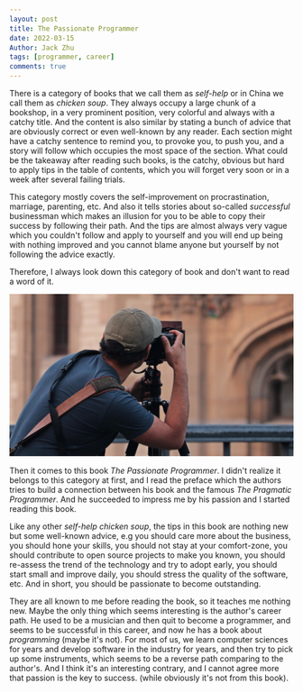 ```yaml
---
layout: post
title: The Passionate Programmer
date: 2022-03-15
Author: Jack Zhu
tags: [programmer, career]
comments: true
---
```


There is a category of books that we call them as *self-help* or in China we call them as *chicken soup*. They always occupy a large chunk of a bookshop, in a very prominent position, very colorful and always with a catchy title. And the content is also similar by stating a bunch of advice that are obviously correct or even well-known by any reader. Each section might have a catchy sentence to remind you, to provoke you, to push you, and a story will follow which occupies the most space of the section. What could be the takeaway after reading such books, is the catchy, obvious but hard to apply tips in the table of contents, which you will forget very soon or in a week after several failing trials.

This category mostly covers the self-improvement on procrastination, marriage, parenting, etc. And also it tells stories about so-called *successful* businessman which makes an illusion for you to be able to copy their success by following their path. And the tips are almost always very vague which you couldn't follow and apply to yourself and you will end up being with nothing improved and you cannot blame anyone but yourself by not following the advice exactly.

Therefore, I always look down this category of book and don't want to read a word of it.

![passion](../images/passion.png)

Then it comes to this book *The Passionate Programmer*. I didn't realize it belongs to this category at first, and I read the preface which the authors tries to build a connection between his book and the famous *The Pragmatic Programmer*. And he succeeded to impress me by his passion and I started reading this book.

Like any other *self-help* *chicken soup*, the tips in this book are nothing new but some well-known advice, e.g you should care more about the business, you should hone your skills, you should not stay at your comfort-zone, you should contribute to open source projects to make you known, you should re-assess the trend of the technology and try to adopt early, you should start small and improve daily, you should stress the quality of the software, etc. And in short, you should be passionate to become outstanding.

They are all known to me before reading the book, so it teaches me nothing new. Maybe the only thing which seems interesting is the author's career path. He used to be a musician and then quit to become a programmer, and seems to be successful in this career, and now he has a book about *programming* (maybe it's not). For most of us, we learn computer sciences for years and develop software in the industry for years, and then try to pick up some instruments, which seems to be a reverse path comparing to the author's. And I think it's an interesting contrary, and I cannot agree more that passion is the key to success. (while obviously it's not from this book).